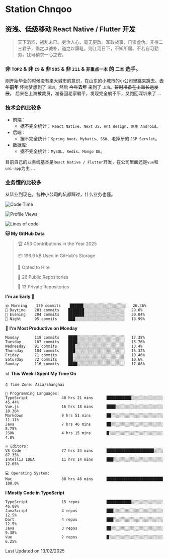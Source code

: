 # Station Chnqoo

## 资浅、低级移动 React Native / Flutter 开发

> 天下滔滔，祸乱未已。吏治人心，毫无更改。军政战事，日崇虚伪。非得二三君子，倡之以诚朴，道之以廉耻。则江河日下，不知所届。不若自习勤劳，犹可稍求一心之安。

### 非 `TOP2` & 非 `C9` & 非 `985` & 非 `211` & `非重点一本` 的 `二本` 选手。

刚开始毕业的时候没有来大城市的意识，在山东的小城市的小公司里跳来跳去。~~去年~~**前年** 怀揣梦想到了 `深圳`，然后 ~~今年~~**去年** 来到了 `上海`。~~暂时准备在上海长远发展~~。
后来在上海被裁员，准备回老家躺平，发现完全躺不平，又跑回深圳来了 ...

### 技术会的比较多

- 前端：
  - 据不完全统计： `React Native`、`Next JS`、`Ant design`、`原生 Android`。
- 后端：
  - 据不完全统计：`Spring boot`、`Mybatis`、`SSH`、老掉牙的 `JSP Servlet`。
- 数据库:
  - 据不完全统计：`MySQL`、`Redis`、`Mongo DB`。

目前自己的业务线基本是`React Native / Flutter`开发，在公司里面还是`vue`和`uni-app`为主 ...

### 业务懂的比较多

从毕业到现在，各种小公司的坑都踩过，什么业务也懂。

<!--START_SECTION:waka-->
![Code Time](http://img.shields.io/badge/Code%20Time-7%2C568%20hrs%2025%20mins-blue)

![Profile Views](http://img.shields.io/badge/Profile%20Views-0-blue)

![Lines of code](https://img.shields.io/badge/From%20Hello%20World%20I%27ve%20Written-334%20Thousand%20lines%20of%20code-blue)

**🐱 My GitHub Data** 

> 🏆 453 Contributions in the Year 2025
 > 
> 📦 196.9 kB Used in GitHub's Storage 
 > 
> 💼 Opted to Hire
 > 
> 📜 26 Public Repositories 
 > 
> 🔑 13 Private Repositories  
 > 
**I'm an Early 🐤** 

```text
🌞 Morning    179 commits    ██████░░░░░░░░░░░░░░░░░░░   26.36% 
🌆 Daytime    201 commits    ███████░░░░░░░░░░░░░░░░░░   29.6% 
🌃 Evening    204 commits    ███████░░░░░░░░░░░░░░░░░░   30.04% 
🌙 Night      95 commits     ███░░░░░░░░░░░░░░░░░░░░░░   13.99%

```
📅 **I'm Most Productive on Monday** 

```text
Monday       118 commits    ████░░░░░░░░░░░░░░░░░░░░░   17.38% 
Tuesday      107 commits    ████░░░░░░░░░░░░░░░░░░░░░   15.76% 
Wednesday    91 commits     ███░░░░░░░░░░░░░░░░░░░░░░   13.4% 
Thursday     104 commits    ███░░░░░░░░░░░░░░░░░░░░░░   15.32% 
Friday       71 commits     ██░░░░░░░░░░░░░░░░░░░░░░░   10.46% 
Saturday     72 commits     ██░░░░░░░░░░░░░░░░░░░░░░░   10.6% 
Sunday       116 commits    ████░░░░░░░░░░░░░░░░░░░░░   17.08%

```


📊 **This Week I Spent My Time On** 

```text
⌚︎ Time Zone: Asia/Shanghai

💬 Programming Languages: 
TypeScript               40 hrs 21 mins      ███████████░░░░░░░░░░░░░░   45.44% 
Vue.js                   16 hrs 18 mins      ████░░░░░░░░░░░░░░░░░░░░░   18.36% 
Markdown                 9 hrs 51 mins       ██░░░░░░░░░░░░░░░░░░░░░░░   11.11% 
Java                     7 hrs 46 mins       ██░░░░░░░░░░░░░░░░░░░░░░░   8.75% 
JSON                     4 hrs 15 mins       █░░░░░░░░░░░░░░░░░░░░░░░░   4.8%

🔥 Editors: 
VS Code                  77 hrs 34 mins      █████████████████████░░░░   87.35% 
IntelliJ IDEA            11 hrs 14 mins      ███░░░░░░░░░░░░░░░░░░░░░░   12.65%

💻 Operating System: 
Mac                      88 hrs 48 mins      █████████████████████████   100.0%

```

**I Mostly Code in TypeScript** 

```text
TypeScript               15 repos            ███████████░░░░░░░░░░░░░░   46.88% 
JavaScript               4 repos             ███░░░░░░░░░░░░░░░░░░░░░░   12.5% 
Dart                     4 repos             ███░░░░░░░░░░░░░░░░░░░░░░   12.5% 
Java                     3 repos             ██░░░░░░░░░░░░░░░░░░░░░░░   9.38% 
Vue                      2 repos             █░░░░░░░░░░░░░░░░░░░░░░░░   6.25%

```



 Last Updated on 13/02/2025
<!--END_SECTION:waka-->

<!---
ChenqiaoStation/ChenqiaoStation is a ✨ special ✨ repository because its `README.md` (this file) appears on your GitHub profile.
You can click the Preview link to take a look at your changes.
--->
